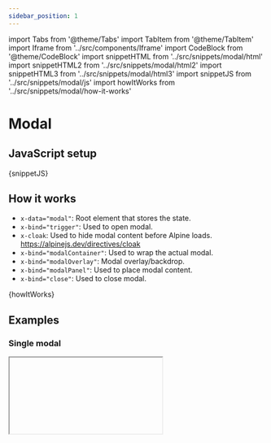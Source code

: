 ```yaml
---
sidebar_position: 1
---
```

import Tabs from '@theme/Tabs'
import TabItem from '@theme/TabItem'
import Iframe from '../src/components/Iframe'
import CodeBlock from '@theme/CodeBlock'
import snippetHTML from '../src/snippets/modal/html'
import snippetHTML2 from '../src/snippets/modal/html2'
import snippetHTML3 from '../src/snippets/modal/html3'
import snippetJS from '../src/snippets/modal/js'
import howItWorks from '../src/snippets/modal/how-it-works'

# Modal

## JavaScript setup
<CodeBlock className="language-js">{snippetJS}</CodeBlock>

## How it works
- `x-data="modal"`: Root element that stores the state.
- `x-bind="trigger"`: Used to open modal.
- `x-cloak`: Used to hide modal content before Alpine loads. https://alpinejs.dev/directives/cloak
- `x-bind="modalContainer"`: Used to wrap the actual modal.
- `x-bind="modalOverlay"`: Modal overlay/backdrop.
- `x-bind="modalPanel"`: Used to place modal content.
- `x-bind="close"`: Used to close modal.

<CodeBlock className="language-html">{howItWorks}</CodeBlock>

## Examples

### Single modal

<Tabs>
  <TabItem value="preview" label="Preview" default>
    <Iframe html={snippetHTML}  />
  </TabItem>
  <TabItem value="html" label="HTML">
    <CodeBlock className="language-html">{snippetHTML}</CodeBlock>
  </TabItem>
</Tabs>

### Modal inside table

<Tabs>
  <TabItem value="preview" label="Preview" default>
    <Iframe html={snippetHTML2}  />
  </TabItem>
  <TabItem value="html" label="HTML">
    <CodeBlock className="language-html">{snippetHTML2}</CodeBlock>
  </TabItem>
</Tabs>

### Multiple modals

<Tabs>
  <TabItem value="preview" label="Preview" default>
    <Iframe html={snippetHTML3}  />
  </TabItem>
  <TabItem value="html" label="HTML">
    <CodeBlock className="language-html">{snippetHTML3}</CodeBlock>
  </TabItem>
</Tabs>
